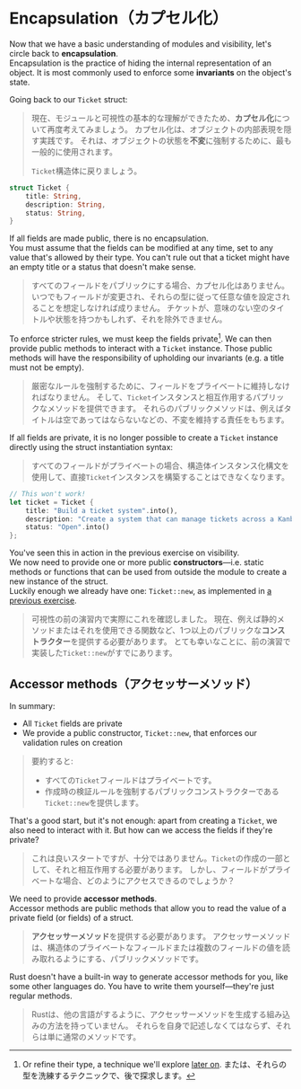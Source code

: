 # Encapsulation（カプセル化）

Now that we have a basic understanding of modules and visibility, let's circle back to **encapsulation**.\
Encapsulation is the practice of hiding the internal representation of an object. It is most commonly
used to enforce some **invariants** on the object's state.

Going back to our `Ticket` struct:

> 現在、モジュールと可視性の基本的な理解ができたため、**カプセル化**について再度考えてみましょう。
> カプセル化は、オブジェクトの内部表現を隠す実践です。
> それは、オブジェクトの状態を**不変**に強制するために、最も一般的に使用されます。
>
> `Ticket`構造体に戻りましょう。

```rust
struct Ticket {
    title: String,
    description: String,
    status: String,
}
```

If all fields are made public, there is no encapsulation.\
You must assume that the fields can be modified at any time, set to any value that's allowed by
their type. You can't rule out that a ticket might have an empty title or a status
that doesn't make sense.

> すべてのフィールドをパブリックにする場合、カプセル化はありません。
> いつでもフィールドが変更され、それらの型に従って任意な値を設定されることを想定しなければ成りません。
> チケットが、意味のない空のタイトルや状態を持つかもしれず、それを除外できません。

To enforce stricter rules, we must keep the fields private[^newtype].
We can then provide public methods to interact with a `Ticket` instance.
Those public methods will have the responsibility of upholding our invariants (e.g. a title must not be empty).

> 厳密なルールを強制するために、フィールドをプライベートに維持しなければなりません。
> そして、`Ticket`インスタンスと相互作用するパブリックなメソッドを提供できます。
> それらのパブリックメソッドは、例えばタイトルは空であってはならないなどの、不変を維持する責任をもちます。

If all fields are private, it is no longer possible to create a `Ticket` instance directly using the struct
instantiation syntax:

> すべてのフィールドがプライベートの場合、構造体インスタンス化構文を使用して、直接`Ticket`インスタンスを構築することはできなくなります。

```rust
// This won't work!
let ticket = Ticket {
    title: "Build a ticket system".into(),
    description: "Create a system that can manage tickets across a Kanban board".into(),
    status: "Open".into()
};
```

You've seen this in action in the previous exercise on visibility.\
We now need to provide one or more public **constructors**—i.e. static methods or functions that can be used
from outside the module to create a new instance of the struct.\
Luckily enough we already have one: `Ticket::new`, as implemented in [a previous exercise](02_validation.md).

> 可視性の前の演習内で実際にこれを確認しました。
> 現在、例えば静的メソッドまたはそれを使用できる関数など、1つ以上のパブリックな**コンストラクター**を提供する必要があります。
> とても幸いなことに、前の演習で実装した`Ticket::new`がすでにあります。

## Accessor methods（アクセッサーメソッド）

In summary:

- All `Ticket` fields are private
- We provide a public constructor, `Ticket::new`, that enforces our validation rules on creation

> 要約すると:
>
> - すべての`Ticket`フィールドはプライベートです。
> - 作成時の検証ルールを強制するパブリックコンストラクターである`Ticket::new`を提供します。

That's a good start, but it's not enough: apart from creating a `Ticket`, we also need to interact with it.
But how can we access the fields if they're private?

> これは良いスタートですが、十分ではありません。`Ticket`の作成の一部として、それと相互作用する必要があります。
> しかし、フィールドがプライベートな場合、どのようにアクセスできるのでしょうか？

We need to provide **accessor methods**.\
Accessor methods are public methods that allow you to read the value of a private field (or fields) of a struct.

> **アクセッサーメソッド**を提供する必要があります。
> アクセッサーメソッドは、構造体のプライベートなフィールドまたは複数のフィールドの値を読み取れるようにする、パブリックメソッドです。

Rust doesn't have a built-in way to generate accessor methods for you, like some other languages do.
You have to write them yourself—they're just regular methods.

> Rustは、他の言語がするように、アクセッサーメソッドを生成する組み込みの方法を持っていません。
> それらを自身で記述しなくてはならず、それらは単に通常のメソッドです。

[^newtype]: Or refine their type, a technique we'll explore [later on](../05_ticket_v2/15_outro.md).
または、それらの型を洗練するテクニックで、後で探求します。

